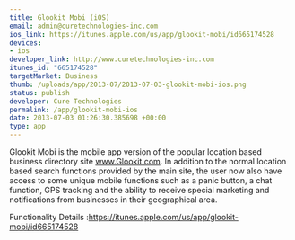 ```yaml
--- 
title: Glookit Mobi (iOS)
email: admin@curetechnologies-inc.com
ios_link: https://itunes.apple.com/us/app/glookit-mobi/id665174528
devices: 
- ios
developer_link: http://www.curetechnologies-inc.com
itunes_id: "665174528"
targetMarket: Business
thumb: /uploads/app/2013-07/2013-07-03-glookit-mobi-ios.png
status: publish
developer: Cure Technologies
permalink: /app/glookit-mobi-ios
date: 2013-07-03 01:26:30.385698 +00:00
type: app
---
```


Glookit Mobi is the mobile app version of the popular location based business directory site www.Glookit.com. In addition to the normal location based search functions provided by the main site, the user now also have access to some unique mobile functions such as a panic button, a chat function, GPS tracking and the ability to receive special marketing and notifications from businesses in their geographical area.

Functionality Details :https://itunes.apple.com/us/app/glookit-mobi/id665174528
